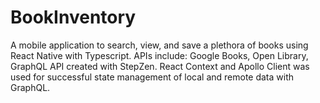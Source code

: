 # BookInventory

A mobile application to search, view, and save a plethora of books using React Native with Typescript.
APIs include: Google Books, Open Library, GraphQL API created with StepZen.
React Context and Apollo Client was used for successful state management of local and remote data with GraphQL.

